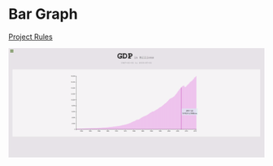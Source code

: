 # Bar Graph

[Project Rules](https://www.freecodecamp.org/learn/data-visualization/data-visualization-projects/visualize-data-with-a-bar-chart)

![bar graph](/Bar/bar.png)
